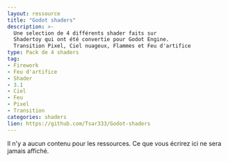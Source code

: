 ```yaml
---
layout: ressource
title: "Godot shaders"
description: >-
  Une selection de 4 différents shader faits sur
  Shadertoy qui ont été convertie pour Godot Engine.
  Transition Pixel, Ciel nuageux, Flammes et Feu d'artifice
type: Pack de 4 shaders
tag:
- Firework
- Feu d'artifice
- Shader
- 3.1
- Ciel
- Feu
- Pixel
- Transition
categories: shaders
lien: https://github.com/Tsar333/Godot-shaders
---
```


Il n'y a aucun contenu pour les ressources.
Ce que vous écrirez ici ne sera jamais affiché.
